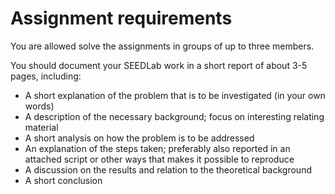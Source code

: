 # Assignment requirements

You are allowed solve the assignments in groups of up to three members.

You should document your SEEDLab work in a short report of about 3-5 pages, including:

  * A short explanation of the problem that is to be investigated (in your own words)
  * A description of the necessary background; focus on interesting relating material
  * A short analysis on how the problem is to be addressed
  * An explanation of the steps taken; preferably also reported in an attached script or other ways that makes it possible to reproduce
  * A discussion on the results and relation to the theoretical background
  * A short conclusion

